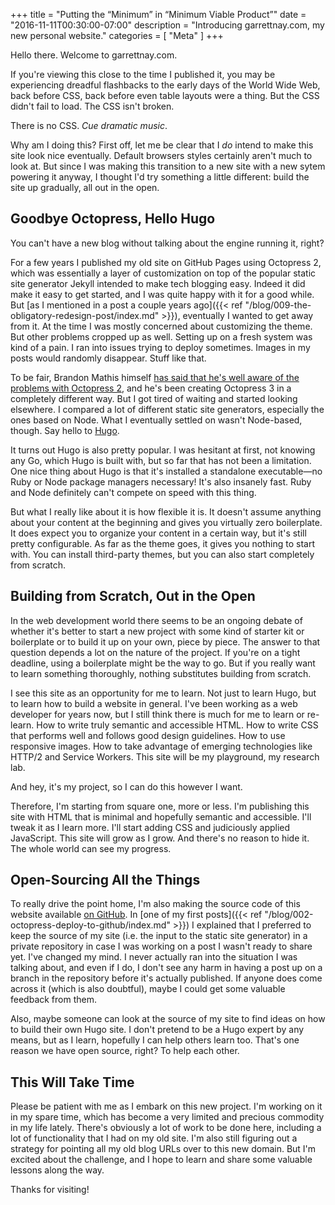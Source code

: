 +++
title = "Putting the “Minimum” in “Minimum Viable Product”"
date = "2016-11-11T00:30:00-07:00"
description = "Introducing garrettnay.com, my new personal website."
categories = [ "Meta" ]
+++

Hello there. Welcome to garrettnay.com.

If you're viewing this close to the time I published it, you may be experiencing
dreadful flashbacks to the early days of the World Wide Web, back before CSS,
back before even table layouts were a thing. But the CSS didn't fail to load.
The CSS isn't broken.

There is no CSS. <i>Cue dramatic music</i>.

Why am I doing this? First off, let me be clear that I _do_ intend to make this
site look nice eventually. Default browsers styles certainly aren't much to look
at. But since I was making this transition to a new site with a new sytem
powering it anyway, I thought I'd try something a little different: build the
site up gradually, all out in the open.

<!--more-->

## Goodbye Octopress, Hello Hugo

You can't have a new blog without talking about the engine running it, right?

For a few years I published my old site on GitHub Pages using Octopress 2, which
was essentially a layer of customization on top of the popular static site
generator Jekyll intended to make tech blogging easy. Indeed it did make it easy
to get started, and I was quite happy with it for a good while. But [as I
mentioned in a post a couple years
ago]({{< ref "/blog/009-the-obligatory-redesign-post/index.md" >}}), eventually
I wanted to get away from it. At the time I was mostly concerned about
customizing the theme. But other problems cropped up as well. Setting up on a
fresh system was kind of a pain. I ran into issues trying to deploy sometimes.
Images in my posts would randomly disappear. Stuff like that.

To be fair, Brandon Mathis himself
[has said that he's well aware of the problems with Octopress 2](http://octopress.org/2015/01/15/octopress-3.0-is-coming/),
and he's been creating Octopress 3 in a completely different way. But I got
tired of waiting and started looking elsewhere. I compared a lot of different
static site generators, especially the ones based on Node. What I eventually
settled on wasn't Node-based, though. Say hello to [Hugo](http://gohugo.io).

It turns out Hugo is also pretty popular. I was hesitant at first, not knowing
any Go, which Hugo is built with, but so far that has not been a limitation. One
nice thing about Hugo is that it's installed a standalone executable—no Ruby or
Node package managers necessary! It's also insanely fast. Ruby and Node
definitely can't compete on speed with this thing.

But what I really like about it is how flexible it is. It doesn't assume
anything about your content at the beginning and gives you virtually zero
boilerplate. It does expect you to organize your content in a certain way, but
it's still pretty configurable. As far as the theme goes, it gives you nothing
to start with. You can install third-party themes, but you can also start
completely from scratch.

## Building from Scratch, Out in the Open

In the web development world there seems to be an ongoing debate of whether it's
better to start a new project with some kind of starter kit or boilerplate or to
build it up on your own, piece by piece. The answer to that question depends a
lot on the nature of the project. If you're on a tight deadline, using a
boilerplate might be the way to go. But if you really want to learn something
thoroughly, nothing substitutes building from scratch.

I see this site as an opportunity for me to learn. Not just to learn Hugo, but
to learn how to build a website in general. I've been working as a web developer
for years now, but I still think there is much for me to learn or re-learn. How
to write truly semantic and accessible HTML. How to write CSS that performs well
and follows good design guidelines. How to use responsive images. How to take
advantage of emerging technologies like HTTP/2 and Service Workers. This site
will be my playground, my research lab.

And hey, it's my project, so I can do this however I want.

Therefore, I'm starting from square one, more or less. I'm publishing this site
with HTML that is minimal and hopefully semantic and accessible. I'll tweak it
as I learn more. I'll start adding CSS and judiciously applied JavaScript. This
site will grow as I grow. And there's no reason to hide it. The whole world can
see my progress.

## Open-Sourcing All the Things

To really drive the point home, I'm also making the source code of this website
available [on GitHub](https://github.com/garrettn/garettnay.com). In [one of my
first posts]({{< ref "/blog/002-octopress-deploy-to-github/index.md" >}}) I
explained that I preferred to keep the source of my site (i.e. the input to the
static site generator) in a private repository in case I was working on a post I
wasn't ready to share yet. I've changed my mind. I never actually ran into the
situation I was talking about, and even if I do, I don't see any harm in having
a post up on a branch in the repository before it's actually published. If
anyone does come across it (which is also doubtful), maybe I could get some
valuable feedback from them.

Also, maybe someone can look at the source of my site to find ideas on how to
build their own Hugo site. I don't pretend to be a Hugo expert by any means, but
as I learn, hopefully I can help others learn too. That's one reason we have
open source, right? To help each other.

## This Will Take Time

Please be patient with me as I embark on this new project. I'm working on it in
my spare time, which has become a very limited and precious commodity in my life
lately. There's obviously a lot of work to be done here, including a lot of
functionality that I had on my old site. I'm also still figuring out a strategy
for pointing all my old blog URLs over to this new domain. But I'm excited about
the challenge, and I hope to learn and share some valuable lessons along the
way.

Thanks for visiting!
